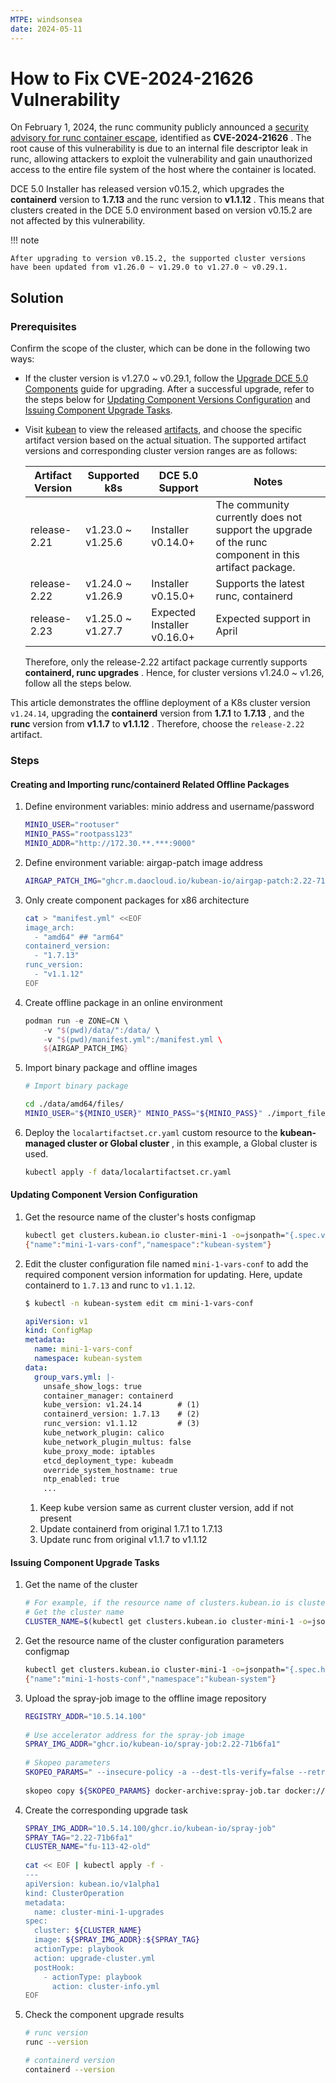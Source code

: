 ```yaml
---
MTPE: windsonsea
date: 2024-05-11
---
```


# How to Fix CVE-2024-21626 Vulnerability

On February 1, 2024, the runc community publicly announced a [security advisory for runc container escape](https://github.com/opencontainers/runc/security/advisories/GHSA-xr7r-f8xq-vfvv), identified as **CVE-2024-21626** . The root cause of this vulnerability is due to an internal file descriptor leak in runc, allowing attackers to exploit the vulnerability and gain unauthorized access to the entire file system of the host where the container is located.

DCE 5.0 Installer has released version v0.15.2, which upgrades the **containerd** version to **1.7.13** and the runc version to **v1.1.12** . This means that clusters created in the DCE 5.0 environment based on version v0.15.2 are not affected by this vulnerability.

!!! note

    After upgrading to version v0.15.2, the supported cluster versions have been updated from v1.26.0 ~ v1.29.0 to v1.27.0 ~ v0.29.1.

## Solution

### Prerequisites

Confirm the scope of the cluster, which can be done in the following two ways:

- If the cluster version is v1.27.0 ~ v0.29.1, follow the [Upgrade DCE 5.0 Components](../upgrade.md) guide for upgrading. After a successful upgrade, refer to the steps below for [Updating Component Versions Configuration](#updating-component-version-configuration) and [Issuing Component Upgrade Tasks](#issuing-component-upgrade-tasks).
- Visit [kubean](https://github.com/kubean-io/kubean) to view the released [artifacts](https://kubean-io.github.io/kubean/zh/releases/artifacts/), and choose the specific artifact version based on the actual situation. The supported artifact versions and corresponding cluster version ranges are as follows:

    | Artifact Version | Supported k8s | DCE 5.0 Support | Notes |
    | --- | --- | --- | --- |
    | release-2.21 | v1.23.0 ~ v1.25.6 | Installer v0.14.0+ | The community currently does not support the upgrade of the runc component in this artifact package. |
    | release-2.22 | v1.24.0 ~ v1.26.9 | Installer v0.15.0+ | Supports the latest runc, containerd |
    | release-2.23 | v1.25.0 ~ v1.27.7 | Expected Installer v0.16.0+ | Expected support in April |

    Therefore, only the release-2.22 artifact package currently supports **containerd, runc upgrades** . Hence, for cluster versions v1.24.0 ~ v1.26, follow all the steps below.

This article demonstrates the offline deployment of a K8s cluster version `v1.24.14`, upgrading the **containerd** version from **1.7.1** to **1.7.13** , and the **runc** version from **v1.1.7** to **v1.1.12** . Therefore, choose the `release-2.22` artifact.

### Steps

#### Creating and Importing runc/containerd Related Offline Packages

1. Define environment variables: minio address and username/password

    ```bash
    MINIO_USER="rootuser"
    MINIO_PASS="rootpass123"
    MINIO_ADDR="http://172.30.**.***:9000"
    ```

2. Define environment variable: airgap-patch image address

    ```bash
    AIRGAP_PATCH_IMG="ghcr.m.daocloud.io/kubean-io/airgap-patch:2.22-71b6fa1"
    ```

3. Only create component packages for x86 architecture

    ```bash
    cat > "manifest.yml" <<EOF
    image_arch:
      - "amd64" ## "arm64"
    containerd_version:
      - "1.7.13"
    runc_version:
      - "v1.1.12"
    EOF
    ```

4. Create offline package in an online environment

    ```groovy
    podman run -e ZONE=CN \
        -v "$(pwd)/data/":/data/ \
        -v "$(pwd)/manifest.yml":/manifest.yml \
        ${AIRGAP_PATCH_IMG}
    ```

5. Import binary package and offline images

    ```bash
    # Import binary package
    
    cd ./data/amd64/files/
    MINIO_USER="${MINIO_USER}" MINIO_PASS="${MINIO_PASS}" ./import_files.sh "${MINIO_ADDR}"
    ```

6. Deploy the `localartifactset.cr.yaml` custom resource to the **kubean-managed cluster or Global cluster** , in this example, a Global cluster is used.

    ```bash
    kubectl apply -f data/localartifactset.cr.yaml
    ```

#### Updating Component Version Configuration

1. Get the resource name of the cluster's hosts configmap

    ```bash
    kubectl get clusters.kubean.io cluster-mini-1 -o=jsonpath="{.spec.varsConfRef}{'\n'}"
    {"name":"mini-1-vars-conf","namespace":"kubean-system"}
    ```

2. Edit the cluster configuration file named `mini-1-vars-conf` to add the required component version information for updating. Here, update containerd to `1.7.13` and runc to `v1.1.12`.

    ```bash
    $ kubectl -n kubean-system edit cm mini-1-vars-conf
    ```
    ```yaml
    apiVersion: v1
    kind: ConfigMap
    metadata:
      name: mini-1-vars-conf
      namespace: kubean-system
    data:
      group_vars.yml: |-
        unsafe_show_logs: true
        container_manager: containerd
        kube_version: v1.24.14        # (1)
        containerd_version: 1.7.13    # (2)
        runc_version: v1.1.12         # (3)
        kube_network_plugin: calico
        kube_network_plugin_multus: false
        kube_proxy_mode: iptables
        etcd_deployment_type: kubeadm
        override_system_hostname: true
        ntp_enabled: true
        ...
    ```

    1. Keep kube version same as current cluster version, add if not present
    2. Update containerd from original 1.7.1 to 1.7.13
    3. Update runc from original v1.1.7 to v1.1.12

#### Issuing Component Upgrade Tasks

1. Get the name of the cluster

    ```bash
    # For example, if the resource name of clusters.kubean.io is cluster-mini-1
    # Get the cluster name
    CLUSTER_NAME=$(kubectl get clusters.kubean.io cluster-mini-1 -o=jsonpath="{.metadata.name}{'\n'}")
    ```

2. Get the resource name of the cluster configuration parameters configmap

    ```bash
    kubectl get clusters.kubean.io cluster-mini-1 -o=jsonpath="{.spec.hostsConfRef}{'\n'}"
    {"name":"mini-1-hosts-conf","namespace":"kubean-system"}
    ```

3. Upload the spray-job image to the offline image repository

    ```bash
    REGISTRY_ADDR="10.5.14.100"
       
    # Use accelerator address for the spray-job image
    SPRAY_IMG_ADDR="ghcr.io/kubean-io/spray-job:2.22-71b6fa1"
       
    # Skopeo parameters
    SKOPEO_PARAMS=" --insecure-policy -a --dest-tls-verify=false --retry-times=3 "
     
    skopeo copy ${SKOPEO_PARAMS} docker-archive:spray-job.tar docker://${REGISTRY_ADDR}/${SPRAY_IMG_ADDR}
    ```

4. Create the corresponding upgrade task

    ```bash
    SPRAY_IMG_ADDR="10.5.14.100/ghcr.io/kubean-io/spray-job"
    SPRAY_TAG="2.22-71b6fa1"
    CLUSTER_NAME="fu-113-42-old"
      
    cat << EOF | kubectl apply -f -
    ---
    apiVersion: kubean.io/v1alpha1
    kind: ClusterOperation
    metadata:
      name: cluster-mini-1-upgrades
    spec:
      cluster: ${CLUSTER_NAME}
      image: ${SPRAY_IMG_ADDR}:${SPRAY_TAG}
      actionType: playbook
      action: upgrade-cluster.yml
      postHook:
        - actionType: playbook
          action: cluster-info.yml
    EOF
    ```

5. Check the component upgrade results

    ```bash
    # runc version
    runc --version
    
    # containerd version
    containerd --version
    ```
